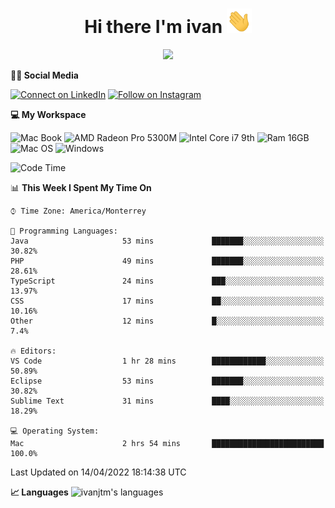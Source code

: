 <h1 align="center">Hi there I'm ivan <img src="https://raw.githubusercontent.com/ABSphreak/ABSphreak/master/gifs/Hi.gif" width="40px" /></h1>
<div align="center">
<img src="http://github-readme-streak-stats.herokuapp.com?user=ivanjtm&hide_border=true&background=00000000&border=FFFFFF00&sideNums=A8A8A8&sideLabels=A8A8A8&currStreakNum=FFC93C&dates=A8A8A8)](https://git.io/streak-stats"/>
</div>

**👦🏻 Social Media**

[![Connect on LinkedIn](https://img.shields.io/badge/LinkedIn-%230077B5.svg?&style=flat-square&logo=linkedin&logoColor=white)](https://www.linkedin.com/in/ivanjtm)
[![Follow on Instagram](https://img.shields.io/badge/Instagram-E4405F?style=flat-square&logo=instagram&logoColor=white)](https://www.instagram.com/ivanjtm)

**💻 My Workspace**

![Mac Book](https://img.shields.io/badge/Apple-MacBook_Pro_2019-999999?style=flat-square&logo=apple&logoColor=white)
![AMD Radeon Pro 5300M](https://img.shields.io/badge/AMD-Radeon_Pro_5300M-ED1C24?style=flat-square&logo=amd&logoColor=white)
![Intel Core i7 9th](https://img.shields.io/badge/Intel-Core_i7_9th-0071C5?style=flat-square&logo=intel&logoColor=white)
![Ram 16GB](https://img.shields.io/badge/RAM-16GB-230071C5?style=flat-square&logoColor=white)
![Mac OS](https://img.shields.io/badge/Mac%20OS-000000?style=flat-square&logo=apple&logoColor=white)
![Windows](https://img.shields.io/badge/Windows-0078D6?style=flat-square&logo=windows&logoColor=white)


<!--START_SECTION:waka-->
![Code Time](http://img.shields.io/badge/Code%20Time-655%20hrs%2031%20mins-blue)

📊 **This Week I Spent My Time On** 

```text
⌚︎ Time Zone: America/Monterrey

💬 Programming Languages: 
Java                     53 mins             ███████░░░░░░░░░░░░░░░░░░   30.82% 
PHP                      49 mins             ███████░░░░░░░░░░░░░░░░░░   28.61% 
TypeScript               24 mins             ███░░░░░░░░░░░░░░░░░░░░░░   13.97% 
CSS                      17 mins             ██░░░░░░░░░░░░░░░░░░░░░░░   10.16% 
Other                    12 mins             █░░░░░░░░░░░░░░░░░░░░░░░░   7.4%

🔥 Editors: 
VS Code                  1 hr 28 mins        ████████████░░░░░░░░░░░░░   50.89% 
Eclipse                  53 mins             ███████░░░░░░░░░░░░░░░░░░   30.82% 
Sublime Text             31 mins             ████░░░░░░░░░░░░░░░░░░░░░   18.29%

💻 Operating System: 
Mac                      2 hrs 54 mins       █████████████████████████   100.0%

```


 Last Updated on 14/04/2022 18:14:38 UTC
<!--END_SECTION:waka-->
**📈 Languages**
 ![ivanjtm's languages](https://wakatime.com/share/@ivanjtm/a32f83c6-d0c9-49a4-a5ae-d0440b950377.svg)
